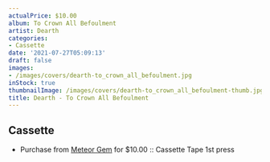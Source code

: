 ```yaml
---
actualPrice: $10.00
album: To Crown All Befoulment
artist: Dearth
categories:
- Cassette
date: '2021-07-27T05:09:13'
draft: false
images:
- /images/covers/dearth-to_crown_all_befoulment.jpg
inStock: true
thumbnailImage: /images/covers/dearth-to_crown_all_befoulment-thumb.jpg
title: Dearth - To Crown All Befoulment
---
```


## Cassette
* Purchase from [Meteor Gem](https://meteor-gem.com/products/dearth-to-crown-all-befoulment-cassette) for $10.00 :: Cassette Tape 1st press
